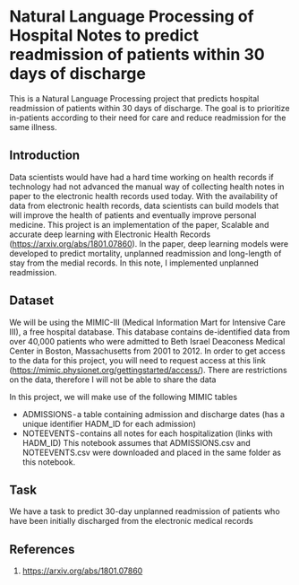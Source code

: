 # Natural Language Processing of Hospital Notes to predict readmission of patients within 30 days of discharge
This is a Natural Language Processing project that predicts hospital readmission of patients within 30 days of discharge. The goal is to prioritize in-patients according to their need for care and reduce readmission for the same illness.

## Introduction
Data scientists would have had a hard time working on health records if technology had not advanced the manual way of collecting health notes in paper to the electronic health records used today. With the availability of data from electronic health records, data scientists can build models that will improve the health of patients and eventually improve personal medicine. This project is an implementation of the paper, Scalable and accurate deep learning with Electronic Health Records (https://arxiv.org/abs/1801.07860). In the paper, deep learning models were developed to predict mortality, unplanned readmission and long-length of stay from the medial records. In this note, I implemented unplanned readmission. 

## Dataset
We will be using the MIMIC-III (Medical Information Mart for Intensive Care III), a free hospital database. This database contains de-identified data from over 40,000 patients who were admitted to Beth Israel Deaconess Medical Center in Boston, Massachusetts from 2001 to 2012. In order to get access to the data for this project, you will need to request access at this link (https://mimic.physionet.org/gettingstarted/access/). There are restrictions on the data, therefore I will not be able to share the data

In this project, we will make use of the following MIMIC tables

* ADMISSIONS - a table containing admission and discharge dates (has a unique identifier HADM_ID for each admission)
* NOTEEVENTS - contains all notes for each hospitalization (links with HADM_ID)
This notebook assumes that ADMISSIONS.csv and NOTEEVENTS.csv were downloaded and placed in the same folder as this notebook. 

## Task
We have a task to predict 30-day unplanned readmission of patients who have been initially discharged from the electronic medical records

## References 
1. https://arxiv.org/abs/1801.07860
